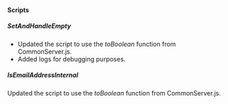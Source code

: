 
#### Scripts

##### SetAndHandleEmpty

- Updated the script to use the *toBoolean* function from CommonServer.js.
- Added logs for debugging purposes.

##### IsEmailAddressInternal

Updated the script to use the *toBoolean* function from CommonServer.js.